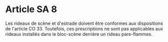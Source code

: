 # Article SA 8

Les rideaux de scène et d'estrade doivent être conformes aux dispositions de l'article CO 33. Toutefois, ces prescriptions ne sont pas applicables aux rideaux installés dans le bloc-scène derrière un rideau pare-flammes.
